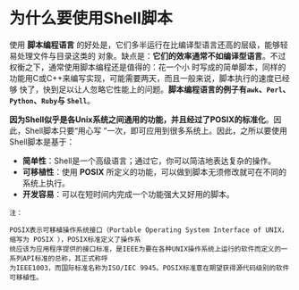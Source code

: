 为什么要使用Shell脚本
===================================================================================
使用 **脚本编程语言** 的好处是，它们多半运行在比编译型语言还高的层级，能够轻易处理文件与目录这类的
对象。缺点是：**它们的效率通常不如编译型语言**。不过权衡之下，通常使用脚本编程还是值得的：花一个小
时写成的简单脚本，同样的功能用C或C++来编写实现，可能需要两天，而且一般来说，脚本执行的速度已经够
快了，快到足以让人忽略它性能上的问题。**脚本编程语言的例子有`awk`、`Perl`、`Python`、`Ruby`与
`Shell`**。

**因为Shell似乎是各Unix系统之间通用的功能，并且经过了POSIX的标准化**。因此，Shell脚本只要“用心写
”一次，即可应用到很多系统上。因此，之所以要使用Shell脚本是基于：
+ **简单性**：Shell是一个高级语言；通过它，你可以简洁地表达复杂的操作。
+ **可移植性**：使用 **POSIX** 所定义的功能，可以做到脚本无须修改就可在不同的系统上执行。
+ **开发容易**：可以在短时间内完成一个功能强大又好用的脚本。

```
注：

POSIX表示可移植操作系统接口（Portable Operating System Interface of UNIX，缩写为 POSIX ），POSIX标准定义了操作系
统应该为应用程序提供的接口标准，是IEEE为要在各种UNIX操作系统上运行的软件而定义的一系列API标准的总称，其正式称呼
为IEEE1003，而国际标准名称为ISO/IEC 9945。POSIX标准意在期望获得源代码级别的软件可移植性。
```
